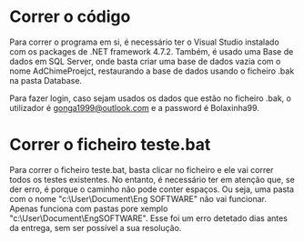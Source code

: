 # Correr o código 
Para correr o programa em si, é necessário ter o Visual Studio instalado com os packages de .NET framework 4.7.2. Também, é usado uma Base de dados em SQL Server, onde basta criar uma base de dados vazia com o nome AdChimeProejct, restaurando a base de dados usando o ficheiro .bak na pasta Database.

Para fazer login, caso sejam usados os dados que estão no ficheiro .bak, o utilizador é gonga1999@outlook.com e a password é Bolaxinha99.

# Correr o ficheiro teste.bat
Para correr o ficheiro teste.bat, basta clicar no ficheiro e ele vai correr todos os testes existentes. 
No entanto, é necessário ter em atenção que, se der erro, é porque o caminho não pode conter espaços. Ou seja, uma pasta com o nome "c:\User\Document\Eng SOFTWARE" não vai funcionar. Apenas funciona com pastas pore xemplo "c:\User\Document\EngSOFTWARE". Esse foi um erro detetado dias antes da entrega, sem ser possível a sua resolução.


